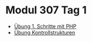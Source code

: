 # Modul 307 Tag 1

- [Übung 1. Schritte mit PHP](/ilv.307/01-modul-307/01-erste-schritte-uebung)
- [Übung Kontrollstrukturen](/ilv.307/01-modul-307/01-uebung-kontrollstrukturen)
<!--stackedit_data:
eyJoaXN0b3J5IjpbMjEzNDQxOTU1NF19
-->